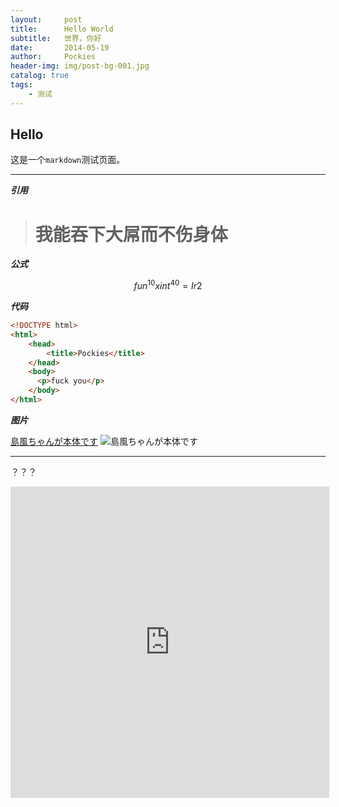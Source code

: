 ```yaml
---
layout:     post
title:      Hello World
subtitle:   世界，你好
date:       2014-05-19
author:     Pockies
header-img: img/post-bg-001.jpg
catalog: true
tags:
    - 测试
---
```


## Hello

这是一个`markdown`测试页面。

------

***引用***

> # 我能吞下大屌而不伤身体

***公式***

$$ fun^10xint^40=Ir2 $$

***代码***

```html
<!DOCTYPE html>
<html>
	<head>
		<title>Pockies</title>
	</head>
	<body>
      <p>fuck you</p>
	</body>
</html>
```

***图片***

[島風ちゃんが本体です](http://zh.pixiv.com/works/43588035)
![島風ちゃんが本体です](http://ww4.sinaimg.cn/large/741f9461gw1egj6n459n0j20fy0frtab.jpg)

------

？？？

<iframe height=498 width=510 src="http://player.youku.com/embed/XNjcyMDU4Njg0" frameborder=0 allowfullscreen></iframe>